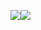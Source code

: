 ![](https://github-readme-stats.vercel.app/api?username=miZyind&show_icons=true&theme=ayu-mirage&hide_title=true)![](https://github-readme-stats.vercel.app/api/top-langs/?username=miZyind&layout=compact&theme=ayu-mirage)
